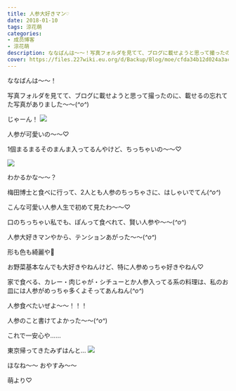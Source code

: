 ```yaml
---
title: 人参大好きマン♡
date: 2018-01-10
tags: 涼花萌
categories: 
- 成员博客
- 涼花萌
description: ななばんは～～！写真フォルダを見てて、ブログに載せようと思って撮ったのに、載せるの忘れてた写真がありました～～(*^o^*)じゃーん！人参が可愛いの〜〜♡1...
cover: https://files.227wiki.eu.org/d/Backup/Blog/moe/cfda34b12d024a3ac567f05530f5f.jpg 
---
```






ななばんは～～！






写真フォルダを見てて、ブログに載せようと思って撮ったのに、載せるの忘れてた写真がありました～～(*^o^*)




じゃーん！
![](https://files.227wiki.eu.org/d/Backup/Blog/moe/cfda34b12d024a3ac567f05530f5f.jpg)





人参が可愛いの〜〜♡

1個まるまるそのまんま入ってるんやけど、ちっちゃいの〜〜♡




![](https://files.227wiki.eu.org/d/Backup/Blog/moe/cfda34b12d024a3ac567f05530f5f-01.jpg)






わかるかな〜〜？



梅田博士と食べに行って、2人とも人参のちっちゃさに、はしゃいでてん(*^o^*)




こんな可愛い人参人生で初めて見たわ〜〜♡



口のちっちゃい私でも、ぽんって食べれて、賢い人参や〜〜(*^o^*)


人参大好きマンやから、テンションあがった〜〜(*^o^*)



形も色も綺麗や🌝



お野菜基本なんでも大好きやねんけど、特に人参めっちゃ好きやねん♡



家で食べる、カレー・肉じゃが・シチューとか人参入ってる系の料理は、私のお皿には人参がめっちゃ多くよそってあんねん(*^o^*)


人参食べたいぜよ〜〜！！！






人参のこと書けてよかった〜〜(*^o^*)



これで一安心や……







東京帰ってきたみずはんと…
![](https://files.227wiki.eu.org/d/Backup/Blog/moe/cfda34b12d024a3ac567f05530f5f-02.jpg)









ほなね〜〜
おやすみ〜〜



萌より♡


